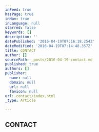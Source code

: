 ```yaml
---
inFeed: true
hasPage: true
inNav: true
inLanguage: null
starred: false
keywords: []
description: ''
datePublished: '2016-04-19T07:16:18.254Z'
dateModified: '2016-04-19T07:14:48.357Z'
title: CONTACT
author: []
sourcePath: _posts/2016-04-19-contact.md
published: true
authors: []
publisher:
  name: null
  domain: null
  url: null
  favicon: null
url: contact/index.html
_type: Article

---
```

## CONTACT